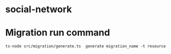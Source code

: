 # social-network

# Migration run command
```
ts-node src/migration/generate.ts  generate migration_name -t resource
```
